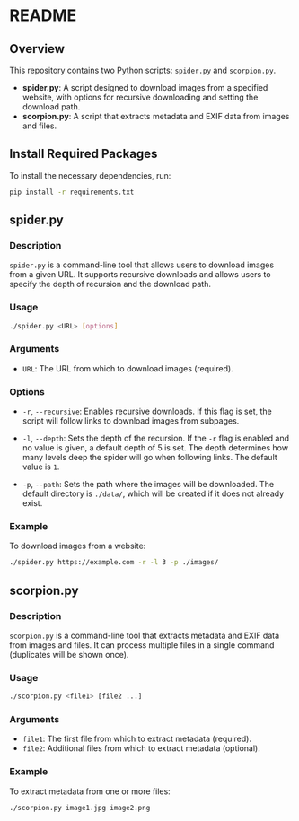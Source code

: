 # README

## Overview

This repository contains two Python scripts: `spider.py` and `scorpion.py`.

- **spider.py**: A script designed to download images from a specified website, with options for recursive downloading and setting the download path.
- **scorpion.py**: A script that extracts metadata and EXIF data from images and files.

## Install Required Packages

To install the necessary dependencies, run:

```bash
pip install -r requirements.txt
```

## spider.py

### Description

`spider.py` is a command-line tool that allows users to download images from a given URL. It supports recursive downloads and allows users to specify the depth of recursion and the download path.

### Usage

```bash
./spider.py <URL> [options]
```

### Arguments

- `URL`: The URL from which to download images (required).
  
### Options

- `-r`, `--recursive`: Enables recursive downloads. If this flag is set, the script will follow links to download images from subpages.
  
- `-l`, `--depth`: Sets the depth of the recursion. If the `-r` flag is enabled and no value is given, a default depth of 5 is set. The depth determines how many levels deep the spider will go when following links. The default value is `1`.

- `-p`, `--path`: Sets the path where the images will be downloaded. The default directory is `./data/`, which will be created if it does not already exist.

### Example

To download images from a website:

```bash
./spider.py https://example.com -r -l 3 -p ./images/
```

## scorpion.py

### Description

`scorpion.py` is a command-line tool that extracts metadata and EXIF data from images and files. It can process multiple files in a single command (duplicates will be shown once).

### Usage

```bash
./scorpion.py <file1> [file2 ...]
```

### Arguments

- `file1`: The first file from which to extract metadata (required).
- `file2`: Additional files from which to extract metadata (optional).

### Example

To extract metadata from one or more files:

```bash
./scorpion.py image1.jpg image2.png
```
